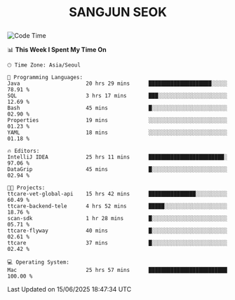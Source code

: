 <h1>
 <p align="center">
   SANGJUN SEOK
 </p>
</h1>

<!--START_SECTION:waka-->
![Code Time](http://img.shields.io/badge/Code%20Time-4%2C394%20hrs%2033%20mins-blue)

📊 **This Week I Spent My Time On** 

```text
🕑︎ Time Zone: Asia/Seoul

💬 Programming Languages: 
Java                     20 hrs 29 mins      ████████████████████░░░░░   78.91 % 
SQL                      3 hrs 17 mins       ███░░░░░░░░░░░░░░░░░░░░░░   12.69 % 
Bash                     45 mins             █░░░░░░░░░░░░░░░░░░░░░░░░   02.90 % 
Properties               19 mins             ░░░░░░░░░░░░░░░░░░░░░░░░░   01.23 % 
YAML                     18 mins             ░░░░░░░░░░░░░░░░░░░░░░░░░   01.18 % 

🔥 Editors: 
IntelliJ IDEA            25 hrs 11 mins      ████████████████████████░   97.06 % 
DataGrip                 45 mins             █░░░░░░░░░░░░░░░░░░░░░░░░   02.94 % 

🐱‍💻 Projects: 
ttcare-vet-global-api    15 hrs 42 mins      ███████████████░░░░░░░░░░   60.49 % 
ttcare-backend-tele      4 hrs 52 mins       █████░░░░░░░░░░░░░░░░░░░░   18.76 % 
scan-sdk                 1 hr 28 mins        █░░░░░░░░░░░░░░░░░░░░░░░░   05.71 % 
ttcare-flyway            40 mins             █░░░░░░░░░░░░░░░░░░░░░░░░   02.61 % 
ttcare                   37 mins             █░░░░░░░░░░░░░░░░░░░░░░░░   02.42 % 

💻 Operating System: 
Mac                      25 hrs 57 mins      █████████████████████████   100.00 % 
```


 Last Updated on 15/06/2025 18:47:34 UTC
<!--END_SECTION:waka-->
